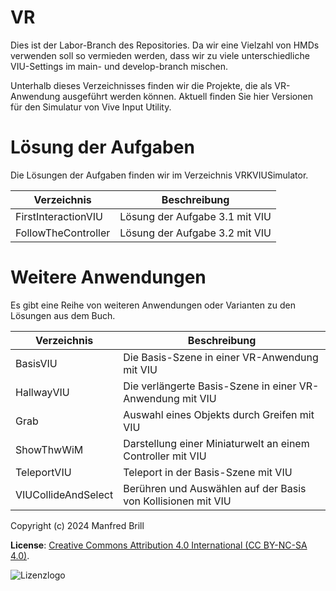 # VR

Dies ist der Labor-Branch des Repositories. Da wir eine Vielzahl
von HMDs verwenden soll so vermieden werden, dass wir zu viele
unterschiedliche VIU-Settings im main- und develop-branch
mischen.

Unterhalb dieses Verzeichnisses finden wir die Projekte, die als VR-Anwendung
ausgeführt werden können. Aktuell finden Sie hier Versionen für den Simulatur
von Vive Input Utility. 

# Lösung der Aufgaben
Die Lösungen der Aufgaben finden wir im Verzeichnis VRKVIUSimulator.

| Verzeichnis         | Beschreibung    |
| -------------       | ---------- | 
| FirstInteractionVIU | Lösung der Aufgabe 3.1 mit VIU                            |
| FollowTheController | Lösung der Aufgabe 3.2 mit VIU                            |


# Weitere Anwendungen
Es gibt eine Reihe von weiteren Anwendungen oder Varianten zu den Lösungen aus dem Buch.

| Verzeichnis         | Beschreibung    |
| -------------       | ---------- | 
| BasisVIU            | Die Basis-Szene in einer VR-Anwendung mit VIU                |
| HallwayVIU          | Die verlängerte Basis-Szene in einer VR-Anwendung mit VIU    |
| Grab                | Auswahl eines Objekts durch Greifen mit VIU                  |
| ShowThwWiM          | Darstellung einer Miniaturwelt an einem Controller mit VIU   |
| TeleportVIU         | Teleport in der Basis-Szene mit VIU                          |
| VIUCollideAndSelect | Berühren und Auswählen auf der Basis von Kollisionen mit VIU |


Copyright (c) 2024 Manfred Brill

**License**: [Creative Commons Attribution 4.0 International (CC BY-NC-SA 4.0)](https://creativecommons.org/licenses/by-nc-sa/4.0/).  

![Lizenzlogo](https://licensebuttons.net/l/by-nc-sa/3.0/de/88x31.png)
